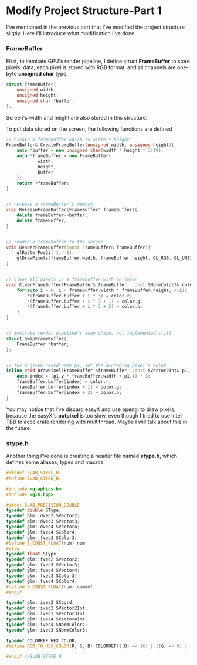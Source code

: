 # Modify Project Structure-Part 1
I've mentioned in the previous part that I've modified the project structure sligtly. Here I'll introduce what modification I've done.

### FrameBuffer
First, to immitate GPU's render pipeline, I define struct **FrameBuffer** to store pixels' data, each pixel is stored with RGB format, and all channels are one-byte **unsigned char** type.

```c++
struct FrameBuffer{
    unsigned width;
    unsigned height;
    unsigned char *buffer;
};
```
Screen's width and height are also stored in this structure.

To put data stored on the screen, the following functions are defined
```c++
// create a framebuffer which is width * height
FrameBuffer& CreateFrameBuffer(unsigned width, unsigned height){
    auto *buffer = new unsigned char[width * height * 3]{0};
    auto *frameBuffer = new FrameBuffer{
            width,
            height,
            buffer
    };
    return *frameBuffer;
}


// release a frameBuffer's memory
void ReleaseFrameBuffer(FrameBuffer* frameBuffer){
    delete frameBuffer->buffer;
    delete frameBuffer;
}


// render a frameBuffer to the screen
void RenderFrameBuffer(const FrameBuffer& frameBuffer){
    glRasterPos2i(-1, -1);
    glDrawPixels(frameBuffer.width, frameBuffer.height, GL_RGB, GL_UNSIGNED_BYTE, frameBuffer.buffer);
}


// clear all pixels in a framebuffer with on color
void ClearFrameBuffer(FrameBuffer& frameBuffer, const SNormColor3& color){
    for(auto i = 0; i < frameBuffer.width * frameBuffer.height; ++i){
        *(frameBuffer.buffer + i * 3) = color.r;
        *(frameBuffer.buffer + i * 3 + 1) = color.g;
        *(frameBuffer.buffer + i * 3 + 2) = color.b;
    }
}


// immitate render pipeline's swap chain, not implemented still
struct SwapFrameBuffer{
    FrameBuffer *buffer;
};


// for a given coordinate p1, set the according pixel's color
inline void DrawPixel(FrameBuffer &frameBuffer, const SVector2Int& p1, const SNormColor3& color){
    auto index = (p1.y * frameBuffer.width + p1.x) * 3;
    frameBuffer.buffer[index] = color.r;
    frameBuffer.buffer[index + 1] = color.g;
    frameBuffer.buffer[index + 2] = color.b;
}
```

You may notice that I've discard easyX and use opengl to draw pixels, because the easyX's **putpixel** is too slow, even though I tried to use Intel TBB to accelerate rendering with multithread. Maybe I will talk about this in the future.

### stype.h
Another thing I've done is creating a header file named **stype.h**, which defines some aliases, types and macros.
```c++
#ifndef SLAB_STYPE_H
#define SLAB_STYPE_H

#include <graphics.h>
#include <glm.hpp>

#ifdef SLAB_PRECISION_DOUBLE
typedef double SType;
typedef glm::dvec2 SVector2;
typedef glm::dvec3 SVector3;
typedef glm::dvec4 SVector4;
typedef glm::fvec4 SColor4;
typedef glm::fvec3 SColor3;
#define S_CONST_FLOAT(num) num
#else
typedef float SType;
typedef glm::fvec2 SVector2;
typedef glm::fvec3 SVector3;
typedef glm::fvec4 SVector4;
typedef glm::fvec3 SColor3;
typedef glm::fvec4 SColor4;
#define S_CONST_FLOAT(num) num##f
#endif

typedef glm::ivec2 SCoord;
typedef glm::ivec2 SVector2Int;
typedef glm::ivec3 SVector3Int;
typedef glm::ivec4 SVector4Int;
typedef glm::ivec4 SNormColor4;
typedef glm::ivec3 SNormColor3;

typedef COLORREF HEX_COLOR;
#define RGB_TO_HEX_COLOR(R, G, B) COLORREF(((B) << 16) | ((G) << 8) | (R))

#endif //SLAB_STYPE_H
```